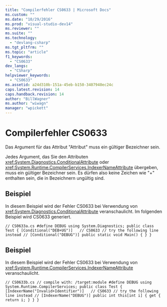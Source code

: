 ```yaml
---
title: "Compilerfehler CS0633 | Microsoft Docs"
ms.custom: ""
ms.date: "10/29/2016"
ms.prod: "visual-studio-dev14"
ms.reviewer: ""
ms.suite: ""
ms.technology: 
  - "devlang-csharp"
ms.tgt_pltfrm: ""
ms.topic: "article"
f1_keywords: 
  - "CS0633"
dev_langs: 
  - "CSharp"
helpviewer_keywords: 
  - "CS0633"
ms.assetid: a24d310b-151a-45eb-b150-3407940ec24c
caps.latest.revision: 14
caps.handback.revision: 14
author: "BillWagner"
ms.author: "wiwagn"
manager: "wpickett"
---
```

# Compilerfehler CS0633
Das Argument für das Attribut "Attribut" muss ein gültiger Bezeichner sein.  
  
 Jedes Argument, das Sie den Attributen <xref:System.Diagnostics.ConditionalAttribute> oder <xref:System.Runtime.CompilerServices.IndexerNameAttribute> übergeben, muss ein gültiger Bezeichner sein. Es dürfen also keine Zeichen wie "\+" enthalten sein, die in Bezeichnern ungültig sind.  
  
## Beispiel  
 In diesem Beispiel wird der Fehler CS0633 bei Verwendung von <xref:System.Diagnostics.ConditionalAttribute> veranschaulicht. Im folgenden Beispiel wird CS0633 generiert.  
  
```  
// CS0633a.cs #define DEBUG using System.Diagnostics; public class Test { [Conditional("DEB+UG")]   // CS0633 // try the following line instead // [Conditional("DEBUG")] public static void Main() { } }  
```  
  
## Beispiel  
 In diesem Beispiel wird der Fehler CS0633 bei Verwendung von <xref:System.Runtime.CompilerServices.IndexerNameAttribute> veranschaulicht.  
  
```  
// CS0633b.cs // compile with: /target:module #define DEBUG using System.Runtime.CompilerServices; public class Test { [IndexerName("Invalid+Identifier")]   // CS0633 // try the following line instead // [IndexerName("DEBUG")] public int this[int i] { get { return i; } } }  
  
```